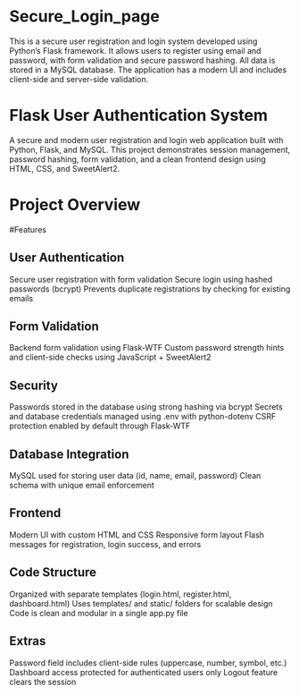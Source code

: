 # Secure_Login_page

This is a secure user registration and login system developed using Python’s Flask framework. It allows users to register using email and password, with form validation and secure password hashing. All data is stored in a MySQL database. The application has a modern UI and includes client-side and server-side validation.

# Flask User Authentication System

A secure and modern user registration and login web application built with Python, Flask, and MySQL. This project demonstrates session management, password hashing, form validation, and a clean frontend design using HTML, CSS, and SweetAlert2.

# Project Overview

#Features

## User Authentication
Secure user registration with form validation
Secure login using hashed passwords (bcrypt)
Prevents duplicate registrations by checking for existing emails

## Form Validation
Backend form validation using Flask-WTF
Custom password strength hints and client-side checks using JavaScript + SweetAlert2

## Security
Passwords stored in the database using strong hashing via bcrypt
Secrets and database credentials managed using .env with python-dotenv
CSRF protection enabled by default through Flask-WTF

## Database Integration
MySQL used for storing user data (id, name, email, password)
Clean schema with unique email enforcement

## Frontend
Modern UI with custom HTML and CSS
Responsive form layout
Flash messages for registration, login success, and errors

## Code Structure
Organized with separate templates (login.html, register.html, dashboard.html)
Uses templates/ and static/ folders for scalable design
Code is clean and modular in a single app.py file

## Extras
Password field includes client-side rules (uppercase, number, symbol, etc.)
Dashboard access protected for authenticated users only
Logout feature clears the session



